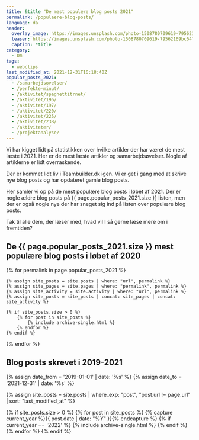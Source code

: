 ```yaml
---
title: &title "De mest populære blog posts 2021"
permalink: /populaere-blog-posts/
language: da
header:
  overlay_image: https://images.unsplash.com/photo-1508780709619-79562169bc64?ixid=MXwxMjA3fDB8MHxwaG90by1wYWdlfHx8fGVufDB8fHw%3D&ixlib=rb-1.2.1&auto=format&fit=crop&w=1950&q=5
  teaser: https://images.unsplash.com/photo-1508780709619-79562169bc64?ixid=MXwxMjA3fDB8MHxwaG90by1wYWdlfHx8fGVufDB8fHw%3D&ixlib=rb-1.2.1&auto=format&fit=crop&w=400&q=5
  caption: *title
category:
  - Om
tags:
  - webclips
last_modified_at: 2021-12-31T16:18:40Z
popular_posts_2021:
  - /samarbejdsovelser/
  - /perfekte-minut/
  - /aktivitet/spaghettitrnet/
  - /aktivitet/196/
  - /aktivitet/197/
  - /aktivitet/220/
  - /aktivitet/225/
  - /aktivitet/238/
  - /aktiviteter/
  - /projektanalyse/
---
```


Vi har kigget lidt på statistikken over hvilke artikler der har været de mest læste i 2021. Her er de mest læste artikler og samarbejdsøvelser. Nogle af artiklerne er lidt overraskende.

Der er kommet lidt liv i Teambuilder.dk igen. Vi er get i gang med at skrive nye blog posts og har opdateret gamle blog posts.

Her samler vi op på de mest populære blog posts i løbet af 2021. Der er nogle ældre blog posts på {{ page.popular_posts_2021.size }} listen, men der er også nogle nye der har sneget sig ind på listen over populære blog posts.

Tak til alle dem, der læser med, hvad vil I så gerne læse mere om i fremtiden?

## De {{ page.popular_posts_2021.size }} mest populære blog posts i løbet af 2020

{% for permalink in page.popular_posts_2021 %}

    {% assign site_posts = site.posts | where: "url", permalink %}
    {% assign site_pages = site.pages | where: "permalink", permalink %}
    {% assign site_activity = site.activity | where: "url", permalink %}
    {% assign site_posts = site_posts | concat: site_pages | concat: site_activity %}

    {% if site_posts.size > 0 %}
        {% for post in site_posts %}
            {% include archive-single.html %}
        {% endfor %}
    {% endif %}

{% endfor %}

## Blog posts skrevet i 2019-2021

{% assign date_from = '2019-01-01' | date: '%s' %}
{% assign date_to = '2021-12-31' | date: '%s' %}

{% assign site_posts = site.posts | where_exp: "post", "post.url != page.url" | sort: "last_modified_at" %}

<div class="feature__wrapper">

{% if site_posts.size > 0 %}
  {% for post in site_posts %}
    {% capture current_year %}{{ post.date | date: "%Y" }}{% endcapture %}
    {% if current_year == '2022' %}
      {% include archive-single.html %}
    {% endif %}
  {% endfor %}
{% endif %}

</div>
